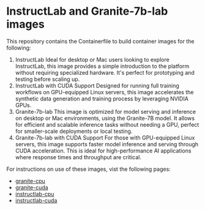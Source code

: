 # InstructLab and Granite-7b-lab images

This repository contains the Containerfile to build container images for the following:

1. InstructLab
Ideal for desktop or Mac users looking to explore InstructLab, this image provides a simple introduction to the platform without requiring specialized hardware. It's perfect for prototyping and testing before scaling up.
2. InstructLab with CUDA Support
Designed for running full training workflows on GPU-equipped Linux servers, this image accelerates the synthetic data generation and training process by leveraging NVIDIA GPUs.
3. Granite-7b-lab
This image is optimized for model serving and inference on desktop or Mac environments, using the Granite-7B model. It allows for efficient and scalable inference tasks without needing a GPU, perfect for smaller-scale deployments or local testing.
4. Granite-7b-lab with CUDA Support
For those with GPU-equipped Linux servers, this image supports faster model inference and serving through CUDA acceleration. This is ideal for high-performance AI applications where response times and throughput are critical.

For instructions on use of these images, vist the following pages:

* [granite-cpu](/granite-cpu.md)
* [granite-cuda](/granite-cuda.md)
* [instructlab-cpu](/instructlab-cpu.md)
* [instructlab-cuda](/instructlab-cuda.md)


